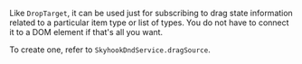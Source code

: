 Like `DropTarget`, it can be used just for subscribing to
drag state information related to a particular item type or list of types.
You do not have to connect it to a DOM element if that's all you want.

To create one, refer to `SkyhookDndService.dragSource`.
